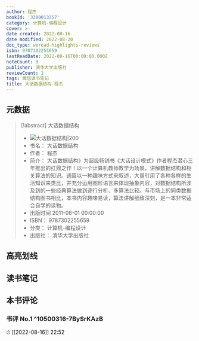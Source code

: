 ```yaml
---
author: 程杰
bookId: '3300013357'
category: 计算机-编程设计
cover: >-
date created: 2022-08-16
date modified: 2022-08-20
doc_type: weread-highlights-reviews
isbn: 9787302255659
lastReadDate: 2022-08-16T00:00:00.000Z
noteCount: 0
publisher: 清华大学出版社
reviewCount: 1
tags: 微信读书笔记
title: 大话数据结构-程杰
---
```


## 元数据

> [!abstract] 大话数据结构
> - ![ 大话数据结构|200](https://weread-1258476243.file.myqcloud.com/weread/cover/57/3300013357/t7_3300013357.jpg)
> - 书名： 大话数据结构
> - 作者： 程杰
> - 简介： 大话数据结构》为超级畅销书《大话设计模式》作者程杰潜心三年推出的扛鼎之作！以一个计算机教师教学为场景，讲解数据结构和相关算法的知识。通篇以一种趣味方式来叙述，大量引用了各种各样的生活知识来类比，并充分运用图形语言来体现抽象内容，对数据结构所涉及到的一些经典算法做到逐行分析、多算法比较。与市场上的同类数据结构图书相比，本书内容趣味易读，算法讲解细致深刻，是一本非常适合自学的读物。
> - 出版时间 2011-06-01 00:00:00
> - ISBN： 9787302255659
> - 分类： 计算机-编程设计
> - 出版社： 清华大学出版社

## 高亮划线

## 读书笔记

## 本书评论

### 书评 No.1 ^10500316-7BySrKAzB

⏱ [[2022-08-16]] 22:52
